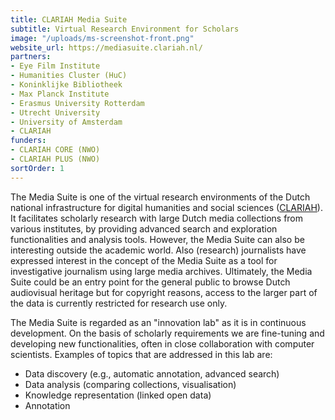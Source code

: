 ```yaml
---
title: CLARIAH Media Suite
subtitle: Virtual Research Environment for Scholars
image: "/uploads/ms-screenshot-front.png"
website_url: https://mediasuite.clariah.nl/
partners:
- Eye Film Institute
- Humanities Cluster (HuC)
- Koninklijke Bibliotheek
- Max Planck Institute
- Erasmus University Rotterdam
- Utrecht University
- University of Amsterdam
- CLARIAH
funders:
- CLARIAH CORE (NWO)
- CLARIAH PLUS (NWO)
sortOrder: 1
---
```

The Media Suite is one of the virtual research environments of the Dutch national infrastructure for digital humanities and social sciences ([CLARIAH](clariah.nl)). It facilitates scholarly research with large Dutch media collections from various institutes, by providing advanced search and exploration functionalities and analysis tools. However, the Media Suite can also be interesting outside the academic world. Also (research) journalists have expressed interest in the concept of the Media Suite as a tool for investigative journalism using large media archives.  Ultimately, the Media Suite could be an entry point for the general public to browse Dutch audiovisual heritage but for copyright reasons, access to the larger part of the data is currently restricted for research use only. 

The Media Suite is regarded as an "innovation lab" as it is in continuous development. On the basis of scholarly requirements we are fine-tuning and developing new functionalities, often in close collaboration with computer scientists. Examples of topics that are addressed in this lab are:

* Data discovery (e.g., automatic annotation, advanced search)
* Data analysis (comparing collections, visualisation)
* Knowledge representation (linked open data) 
* Annotation